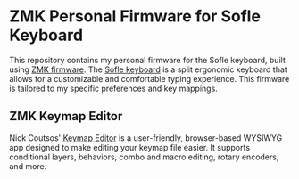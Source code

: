 # ZMK Personal Firmware for Sofle Keyboard

This repository contains my personal firmware for the Sofle keyboard, built using [ZMK firmware](https://github.com/zmkfirmware/zmk/).
The [Sofle keyboard](https://github.com/josefadamcik/SofleKeyboard) is a split ergonomic keyboard that allows for a customizable and comfortable typing experience.
This firmware is tailored to my specific preferences and key mappings.



## ZMK Keymap Editor

Nick Coutsos' [Keymap Editor](https://nickcoutsos.github.io/keymap-editor/) is a user-friendly, browser-based WYSIWYG app designed to make editing your keymap file easier. It supports conditional layers, behaviors, combo and macro editing, rotary encoders, and more.

